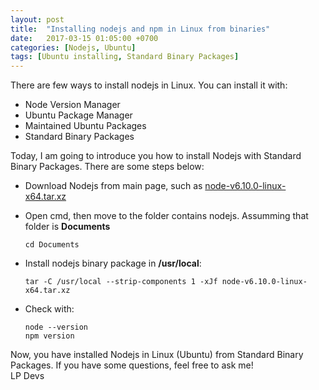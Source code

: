 ```yaml
---
layout: post
title:  "Installing nodejs and npm in Linux from binaries"
date:   2017-03-15 01:05:00 +0700
categories: [Nodejs, Ubuntu]
tags: [Ubuntu installing, Standard Binary Packages]
---
```


There are few ways to install nodejs in Linux. You can install it with:

  * Node Version Manager
  * Ubuntu Package Manager
  * Maintained Ubuntu Packages
  * Standard Binary Packages
  
Today, I am going to introduce you how to install Nodejs with Standard Binary Packages. There are some steps below:

  * Download Nodejs from main page, such as [node-v6.10.0-linux-x64.tar.xz](https://nodejs.org/dist/v6.10.0/node-v6.10.0-linux-x64.tar.xz)
  * Open cmd, then move to the folder contains nodejs. Assumming that folder is **Documents**
    ```
    cd Documents
    ```
    
  * Install nodejs binary package in **/usr/local**:
    ```
    tar -C /usr/local --strip-components 1 -xJf node-v6.10.0-linux-x64.tar.xz
    ```

  * Check with:
    ```
    node --version
    npm version
    ```
    
 Now, you have installed Nodejs in Linux (Ubuntu) from Standard Binary Packages. If you have some questions, feel free to ask me! <br />LP Devs
 